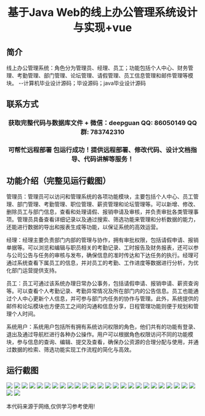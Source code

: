 <p><h1 align="center">基于Java Web的线上办公管理系统设计与实现+vue</h1></p>

## 简介
线上办公管理系统：角色分为管理员、经理、员工；功能包括个人中心、财务管理、考勤管理、部门管理、论坛管理、请假管理、员工信息管理和邮件管理等模块。    --计算机毕业设计源码；毕设源码；java毕业设计源码


## 联系方式
<p><h3 align="center">获取完整代码与数据库文件 + 微信：deepguan QQ: 86050149 QQ群: 783742310</h3></p>
<p><h3 align="center">可帮忙远程部署 包运行成功！提供远程部署、修改代码、设计文档指导、代码讲解等服务！</h3></p>

## 功能介绍（完整见运行截图）
管理员：管理员可以访问和管理系统的各项功能模块，主要包括个人中心、员工管理、部门管理、考勤管理、职位管理、薪资管理和论坛管理等。可以新增、修改、删除员工与部门信息，查看和处理请假、报销申请及审核，并负责审批各类管理事项。管理员具备查看详细记录以及通过搜索、筛选功能来管理和分析数据的能力，还能进行数据的导出和报表生成等功能，以保证系统的高效运营。

经理：经理主要负责部门内部的管理与协作，拥有审批权限，包括请假申请、报销单据等。可以浏览和编辑与职员相关的考勤记录、工时报告及财务报表，还可以参与公司公告与任务的审核与发布，确保信息的准时传达和下达任务的执行。经理可通过系统查看下属员工的信息，并对员工的考勤、工作进度等数据进行分析，为优化部门运营提供支持。

员工：员工可通过该系统办理日常办公事务，包括请假申请、报销申请、薪资查询等。可以查看个人考勤记录、考勤异常情况及所在部门内的公告信息。员工也能通过个人中心更新个人信息，并可参与部门内任务的协作与管理。此外，系统提供的邮件和论坛模块也方便员工之间的沟通和信息分享，日程管理功能则便于规划和管理个人时间。

系统用户：系统用户包括所有拥有系统访问权限的角色，他们共有的功能有登录、退出及通过导航栏进行各种办公操作。用户可以根据角色权限访问不同的功能模块，参与信息的查询、编辑、提交及查看，确保办公资源的合理分配与使用，并通过数据的检索、筛选功能实现工作流程的简化与高效。


## 运行截图
![](img/001.jpg)
![](img/002.jpg)
![](img/003.jpg)
![](img/004.jpg)
![](img/005.jpg)
![](img/006.jpg)
![](img/007.jpg)
![](img/008.jpg)
![](img/009.jpg)
![](img/010.jpg)
![](img/011.jpg)
![](img/012.jpg)
![](img/013.jpg)
![](img/014.jpg)
![](img/015.jpg)
![](img/016.jpg)
![](img/017.jpg)
![](img/018.jpg)
![](img/019.jpg)
![](img/020.jpg)
![](img/021.jpg)
![](img/022.jpg)
![](img/023.jpg)
![](img/024.jpg)
![](img/025.jpg)
![](img/026.jpg)
![](img/027.jpg)

<p>本代码来源于网络,仅供学习参考使用!</p>
